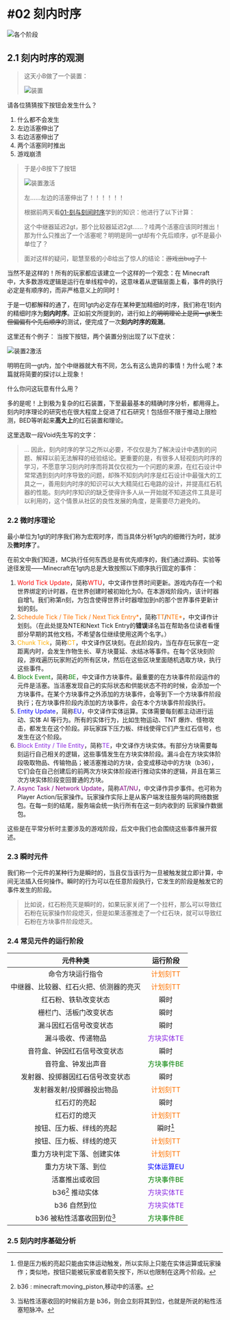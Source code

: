 <style>
HeightLightNormal { color : Chartreuse }
HeightLightWarning { color : Crimson }
HeightLightAdvanced { color : DarkSeaGreen }
</style>
# #02 刻内时序
![各个阶段](./img/TickPhase.jpg)

## 2.1 刻内时序的观测

> 这天小B做了一个装置：
>
> ![装置](./img/MicroTick02_Intro1.png)

请各位猜猜按下按钮会发生什么？

1. 什么都不会发生
2. 左边活塞伸出了
3. 右边活塞伸出了
4. 两个活塞同时推出
5. 游戏崩溃

> 于是小B按下了按钮
>
> ![装置激活](./img/MicroTick02_Intro2.png)
> 
> 左……左边的活塞伸出了！！！！！！
>
>根据前两天看[01-刻与刻间时序](./01-刻与刻间时序.md)学到的知识：他进行了以下计算：
>
> 这个中继器延迟2gt，那个比较器延迟2gt……？哇两个活塞应该同时推出！那为什么只推出了一个活塞呢？明明是同一gt却有个先后顺序，gt不是最小单位了？
>
> 面对这样的疑问，聪慧至极的小B给出了惊人的结论：~~游戏出bug了！~~

当然不是这样的！所有的玩家都应该建立一个这样的一个观念：在 Minecraft 中，大多数游戏逻辑是运行在单线程中的，这意味着从逻辑层面上看，事件的执行必定是有顺序的，而非严格意义上的同时！

于是一切都解释的通了，在同1gt内必定存在某种更加精细的时序，我们称在1刻内的精细时序为**刻内时序**。正如前文所提到的，进行如上的~~明明理论上是同一gt发生但偏偏有个先后顺序~~的测试，便完成了一次**刻内时序的观测**。

这里还有个例子：
当按下按钮，两个装置分别出现了以下症状：

![装置2激活](./img/MicroTick02_Intro4.gif)

明明在同一gt内，加个中继器就大有不同，怎么有这么诡异的事情！为什么呢？本篇就将简要的探讨以上现象！

什么你问这玩意有什么用？

多的是呢！上到极为复杂的红石装置，下至最最基本的精确时序分析，都用得上。刻内时序理论的研究也在很大程度上促进了红石研究！包括但不限于推动上限检测，BED等听起来**高大上**的红石装置和理论。

这里选取一段Void先生写的文字：

> ...
> 因此，刻内时序的学习之所以必要，不仅仅是为了解决设计中遇到的问题、解释以前无法解释的经验结论。更重要的是，有很多人轻视刻内时序的学习，不愿意学习刻内时序而将其仅仅视为一个问题的来源，在红石设计中常常遇到刻内时序导致的问题，却殊不知刻内时序是红石设计中最强大的工具之一，善用刻内时序的知识可以大大精简红石电路的设计，并提高红石机器的性能。刻内时序知识的缺乏使得许多人从一开始就不知道这件工具是可以利用的，这个情景从社区的良性发展的角度，是需要尽力避免的。

### 2.2 微时序理论
<style>
WTUColor { color: Red }
TTColor { color: #ff7300 }
CTColor { color: #ffae00 }
BEColor { color: Green }
EUColor { color: Blue }
TEColor { color: BlueViolet }
ATColor { color: Purple }
</style>

最小单位为1gt的时序我们称为宏观时序，而当具体分析1gt内的细微行为时，就涉及**微时序**了。

在前文中我们知道，MC执行任何东西总是有优先顺序的，我们通过源码、实验等途径发现——Minecraft在1gt内总是大致按照以下顺序执行固定的事件：

1. <WTUColor>World Tick Update</WTUColor>，简称<WTUColor>WTU</WTUColor>，中文译作世界时间更新。游戏内存在一个和世界绑定的计时器，在世界创建时被初始化为0。在本游戏阶段内，该计时器自增1。我们称第n刻，为包含使得世界计时器增加到n的那个世界事件更新计划的刻。
2. <TTColor>Schedule Tick / Tile Tick / Next Tick Entry*</TTColor>，简称<TTColor>TT</TTColor>/<TTColor>NTE*</TTColor>，中文译作计划刻。（在此处提及NTE和Next Tick Entry的**错误**译名旨在帮助各位读者看懂部分早期的其他文档，不希望各位继续使用这两个名字。）
3. <CTColor>Chunk Tick</CTColor>，简称<CTColor>CT</CTColor>，中文译作区块刻。在此阶段内，当在存在玩家在一定距离内时，会发生作物生长、草方块蔓延、水结冰等事件。在每个区块刻阶段，游戏遍历玩家附近的所有区块，然后在这些区块里面随机选取方块，执行这些事件。
4. <BEColor>Block Event</BEColor>，简称<BEColor>BE</BEColor>，中文译作方块事件。最重要的在方块事件阶段运作的元件是活塞。当活塞发现自己的实际状态和供能状态不符的时候，会添加一个方块事件。在某个方块事件之外添加的方块事件，会等到下一个方块事件阶段执行；在方块事件阶段内添加的方块事件，会在本个方块事件阶段执行。
5. <EUColor>Entity Update</EUColor>，简称<EUColor>EU</EUColor>，中文译作实体运算。实体需要每刻都主动进行运动、实体 AI 等行为。所有的实体行为，比如生物运动、TNT 爆炸、怪物攻击，都发生在这个阶段。非玩家踩下压力板、绊线使得它们产生红石信号，也发生在这个阶段。
6. <TEColor>Block Entity / Tile Entity</TEColor>，简称<TEColor>TE</TEColor>，中文译作方块实体。有部分方块需要每刻运行自己相关的逻辑，这些事情发生在方块实体阶段。漏斗会在方块实体阶段吸取物品、传输物品；被活塞推动的方块，会变成移动中的方块（b36），它们会在自己创建后的前两次方块实体阶段进行推动实体的逻辑，并且在第三次方块实体阶段变回普通的方块。
7. <ATColor>Async Task / Network Update</ATColor>，简称<ATColor>AT</ATColor>/<ATColor>NU</ATColor>，中文译作异步事件。也可称为Player Action/玩家操作。玩家操作实际上是从客户端发往服务端的网络数据包。在每一刻的结尾，服务端会统一执行所有在这一刻内收到的
玩家操作数据包。

这些是在平常分析时主要涉及的游戏阶段，后文中我们也会围绕这些事件展开叙述。

### 2.3 瞬时元件

我们称一个元件的某种行为是瞬时的，当且仅当该行为一旦被触发就立即计算，中间无法插入任何操作。瞬时的行为可以在任意阶段执行，它发生的阶段是触发它的事件发生的阶段。

> 比如说，红石粉亮灭是瞬时的，如果玩家关闭了一个拉杆，那么可以导致红石粉在玩家操作阶段熄灭，但是如果活塞推走了一个红石块，就可以导致红石粉在方块事件阶段熄灭。

### 2.4 常见元件的运行阶段

| 元件种类 | 运行阶段 |
| :---: | :---: |
| 命令方块运行指令 | <TTColor>计划刻TT</TTColor> |
| 中继器、比较器、红石火把、侦测器的亮灭 | <TTColor>计划刻TT</TTColor> |
| 红石粉、铁轨改变状态 | 瞬时 |
| 栅栏门、活板门改变状态 | 瞬时 |
| 漏斗因红石信号改变状态 | 瞬时 |
| 漏斗吸收、传递物品 | <TEColor>方块实体TE</TEColor> |
| 音符盒、钟因红石信号改变状态 | 瞬时 |
| 音符盒、钟发出声音 | <BEColor>方块事件BE</BEColor> |
| 发射器、投掷器因红石信号改变状态 | 瞬时 |
| 发射器发射/投掷器投出物品 | <TTColor>计划刻TT</TTColor> |
| 红石灯的亮起 | 瞬时 |
| 红石灯的熄灭 | <TTColor>计划刻TT</TTColor> |
| 按钮、压力板、绊线的亮起 | 瞬时[^1] |
| 按钮、压力板、绊线的熄灭 | <TTColor>计划刻TT</TTColor> |
| 重力方块判定下落、创建实体 | <TTColor>计划刻TT</TTColor> |
| 重力方块下落、到位 | <EUColor>实体运算EU</EUColor> |
| 活塞推出或收回 | <BEColor>方块事件BE</BEColor> |
| b36[^2] 推动实体 | <TEColor>方块实体TE</TEColor> |
| b36 自然到位 | <TEColor>方块实体TE</TEColor> |
| b36 被粘性活塞收回到位[^3] | <BEColor>方块事件BE</BEColor> |

[^1]: 但是压力板的亮起只能由实体运动触发，所以实际上只能在实体运算或玩家操作；类似地，按钮只能被玩家或者箭矢按下，所以也限制在这两个阶段。

[^2]: b36 : minecraft:moving_piston,移动中的活塞。

[^3]: 当粘性活塞收回的时候前方是 b36，则会立刻将其到位，也就是所说的粘性活塞短脉冲。

### 2.5 刻内时序基础分析
